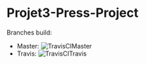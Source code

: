 # Projet3-Press-Project

Branches build:
- Master: ![TravisCIMaster](https://travis-ci.com/lwolf83/Project3---Press-Project.svg?branch=master)
- Travis: ![TravisCITravis](https://travis-ci.com/lwolf83/Project3---Press-Project.svg?branch=master)  
